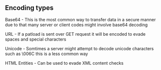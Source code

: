 ## Encoding types
Base64 - This is the most common way to transfer data in a secure manner due to that many server or client codes might involve base64 decoding

URL - If a patload is sent over GET request it will be encoded to evade spaces and special characters

Unicode - Somtimes a server might attempt to decode unicode characters such as \006C this is a less common way

HTML Entities - Can be used to evade XML content checks